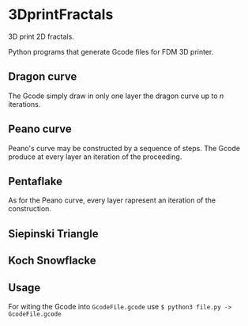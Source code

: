 # 3DprintFractals
3D print 2D fractals.


Python programs that generate Gcode files for FDM 3D printer.

## Dragon curve
The Gcode simply draw in only one layer the dragon curve up to $n$ iterations.

## Peano curve
Peano's curve may be constructed by a sequence of steps.
The Gcode produce at every layer an iteration of the proceeding.

## Pentaflake
As for the Peano curve, every layer rapresent an iteration of the construction.

## Siepinski Triangle

## Koch Snowflacke



## Usage
For witing the Gcode into ``GcodeFile.gcode`` use 
``$ python3 file.py -> GcodeFile.gcode`` 


